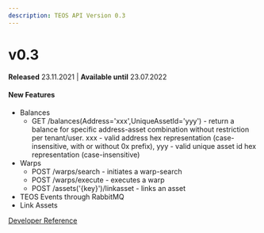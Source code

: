 ```yaml
---
description: TEOS API Version 0.3
---
```


# v0.3

**Released** 23.11.2021 | **Available until** 23.07.2022

#### New Features <a href="#v2_2_new_features" id="v2_2_new_features"></a>

* Balances
  * GET /balances(Address='xxx',UniqueAssetId='yyy') - return a balance for specific address-asset combination without restriction per tenant/user. xxx - valid address hex representation (case-insensitive, with or without 0x prefix), yyy - valid unique asset id hex representation (case-insensitive)
* Warps
  * POST /warps/search - initiates a warp-search
  * POST /warps/execute - executes a warp
  * POST /assets('{key}')/linkasset - links an asset
* TEOS Events through RabbitMQ
* Link Assets

[Developer Reference](https://teos-dev2.dev.coreledger.net/swagger/index.html)
